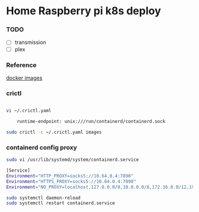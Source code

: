 # Home Raspberry pi k8s deploy

### TODO

- [ ] transmission
- [ ] plex

### Reference

[docker images](https://docs.linuxserver.io/)

### crictl

```bash

vi ~/.crictl.yaml

    runtime-endpoint: unix:///run/containerd/containerd.sock

sudo crictl -c ~/.crictl.yaml images

```

### containerd config proxy
    
```bash
sudo vi /usr/lib/systemd/system/containerd.service

[Service]
Environment="HTTP_PROXY=socks5://10.64.0.4:7890" 
Environment="HTTPS_PROXY=socks5://10.64.0.4:7890"
Environment="NO_PROXY=localhost,127.0.0.0/8,10.0.0.0/8,172.16.0.0/12,192.168.0.0/16,registry.aliyuncs.com"

sudo systemctl daemon-reload
sudo systemctl restart containerd.service
```